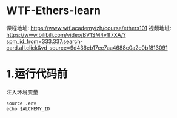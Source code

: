 # WTF-Ethers-learn

课程地址:
https://www.wtf.academy/zh/course/ethers101
视频地址:
https://www.bilibili.com/video/BV1SM4y1f7XA/?spm_id_from=333.337.search-card.all.click&vd_source=9d436eb17ee7aa4688c0a2c0bf813091

# 1.运行代码前

注入环境变量

```
source .env
echo $ALCHEMY_ID
```
